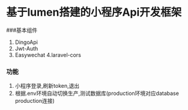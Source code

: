 # 基于lumen搭建的小程序Api开发框架

###基本组件
1. DingoApi
2. Jwt-Auth
3. Easywechat
4.laravel-cors

### 功能
1. 小程序登录,刷新token,退出
2. 根据.env环境自动切换生产,测试数据库(production环境对应database production连接)

